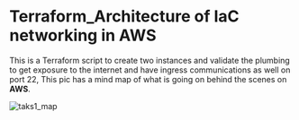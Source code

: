 # Terraform_Architecture of IaC networking in AWS
This is a Terraform script to create two instances and validate the plumbing to get exposure to the internet and have ingress communications as well on port 22, This pic has a mind map of what is going on behind the scenes on **AWS**.


![taks1_map](https://user-images.githubusercontent.com/5790758/130671205-ffa6af99-35f5-48af-8f79-0d72175bc393.jpg)

